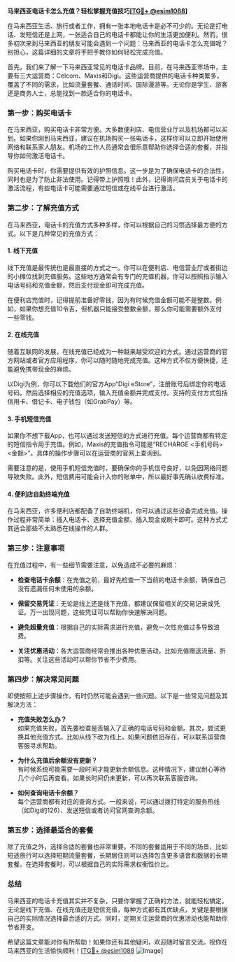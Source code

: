 **马来西亚电话卡怎么充值？轻松掌握充值技巧[[TG💪+ @esim1088](https://t.me/s/esim1088)]**

在马来西亚生活、旅行或者工作，拥有一张本地电话卡是必不可少的。无论是打电话、发短信还是上网，一张适合自己的电话卡都能让你的生活更加便利。然而，很多初次来到马来西亚的朋友可能会遇到一个问题：马来西亚的电话卡怎么充值呢？别担心，这篇详细的文章将手把手教你如何轻松完成充值。

首先，我们来了解一下马来西亚常见的电话卡品牌。目前，在马来西亚市场中，主要有三大运营商：Celcom、Maxis和Digi。这些运营商提供的电话卡种类繁多，覆盖了不同的需求，比如流量套餐、通话时间、国际漫游等。无论你是学生、游客还是商务人士，总能找到一款适合你的电话卡。

### **第一步：购买电话卡**
在马来西亚，购买电话卡非常方便。大多数便利店、电信营业厅以及机场都可以买到。如果你刚到马来西亚，建议在机场购买一张电话卡，这样你可以立即开始使用网络和联系家人朋友。机场的工作人员通常会很乐意帮助你选择合适的套餐，并指导你如何激活电话卡。

购买电话卡时，你需要提供有效的护照信息。这一步是为了确保电话卡的合法性，同时也是为了防止非法使用。记得带上护照哦！此外，记得询问店员关于电话卡的激活流程，有些电话卡可能需要通过短信或在线平台进行激活。

### **第二步：了解充值方式**
在马来西亚，电话卡的充值方式多种多样，你可以根据自己的习惯选择最方便的方式。以下是几种常见的充值方式：

#### **1. 线下充值**
线下充值是最传统也是最直接的方式之一。你可以在便利店、电信营业厅或者街边的小摊位找到充值服务。这些地方通常会有专门的充值机器，你可以按照指示输入电话号码和充值金额，然后支付现金即可完成充值。

在便利店充值时，记得提前准备好零钱，因为有时候充值金额可能不是整数。例如，如果你想充值10令吉，但机器只能接受整数金额，那么你可能需要额外支付一些零钱。

#### **2. 在线充值**
随着互联网的发展，在线充值已经成为一种越来越受欢迎的方式。通过运营商的官方网站或者官方应用程序，你可以随时随地完成充值。这种方式不仅方便快捷，还能避免携带现金的麻烦。

以Digi为例，你可以下载他们的官方App“Digi eStore”，注册账号后绑定你的电话号码。然后选择相应的充值选项，输入充值金额并完成支付。支持的支付方式包括信用卡、借记卡、电子钱包（如GrabPay）等。

#### **3. 手机短信充值**
如果你不想下载App，也可以通过发送短信的方式进行充值。每个运营商都有特定的短信指令用于充值。例如，Maxis的充值指令可能是“RECHARGE <手机号码> <金额>”。具体的操作步骤可以在运营商的官网上查询到。

需要注意的是，使用手机短信充值时，要确保你的手机信号良好，以免因网络问题导致失败。此外，短信费用可能会计入你的账单中，所以最好事先确认收费标准。

#### **4. 便利店自助终端充值**
在马来西亚，许多便利店都配备了自助终端机，你可以通过这些设备完成充值。操作过程非常简单：插入电话卡、选择充值金额、插入现金或刷卡即可。这种方式尤其适合那些不太熟悉在线操作的人群。

### **第三步：注意事项**
在充值过程中，有一些细节需要注意，以免造成不必要的麻烦：

- **检查电话卡余额**：在充值之前，最好先检查一下当前的电话卡余额，确保自己没有遗漏任何未使用的余额。
  
- **保留交易凭证**：无论是线上还是线下充值，都建议保留相关的交易记录或凭证。万一出现问题，这些凭证可以帮助你快速解决问题。

- **避免超量充值**：根据自己的实际需求进行充值，避免一次性充值过多导致浪费。

- **关注优惠活动**：各大运营商经常会推出各种优惠活动，比如充值赠送流量、折扣等。关注这些活动可以帮你节省不少费用。

### **第四步：解决常见问题**
即使按照上述步骤操作，有时仍然可能会遇到一些问题。以下是一些常见问题及其解决方法：

- **充值失败怎么办？**  
如果充值失败，首先要检查是否输入了正确的电话号码和金额。其次，尝试更换其他充值方式，比如从线下改为线上。如果问题依旧存在，可以联系运营商客服寻求帮助。

- **为什么充值后余额没有更新？**  
有时候系统可能需要一段时间才能更新余额信息。这种情况下，建议耐心等待几个小时后再查看。如果长时间仍未更新，可以再次联系客服咨询。

- **如何查询电话卡余额？**  
每个运营商都有对应的查询方式。一般来说，可以通过拨打特定的服务热线（如Digi的126）、发送短信或者访问官网查询余额。

### **第五步：选择最适合的套餐**
除了充值之外，选择合适的套餐也非常重要。不同的套餐适用于不同的场景，比如短途旅行可以选择短期流量套餐，长期居住则可以选择包含更多语音和数据的长期套餐。在选择套餐时，可以根据自己的实际需求权衡性价比。

### **总结**
马来西亚的电话卡充值其实并不复杂，只要你掌握了正确的方法，就能轻松搞定。无论是线下充值、在线充值还是短信充值，每种方式都有其优缺点，关键是要根据自己的实际情况选择最合适的方式。同时，定期关注运营商的优惠活动也能帮助你节省开支。

希望这篇文章能对你有所帮助！如果你还有其他疑问，欢迎随时留言交流。祝你在马来西亚的生活愉快顺利！[[TG💪+ @esim1088](https://t.me/s/esim1088) ![Image](https://i.postimg.cc/4NQfJmqS/Snipaste-2025-05-13-00-14-12.png)]